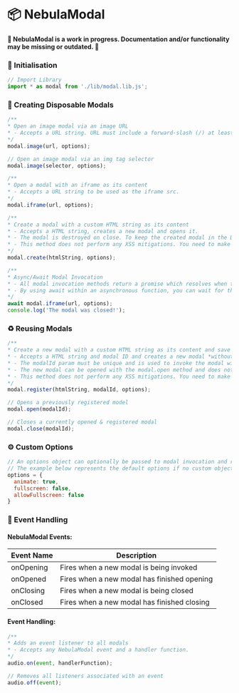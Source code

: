 # :package: NebulaModal

**:construction: NebulaModal is a work in progress. Documentation and/or functionality may be missing or outdated. :construction:**

### :open_book: Initialisation

```javascript
// Import Library
import * as modal from './lib/modal.lib.js';
```

### :wrench: Creating Disposable Modals

```javascript
/**
* Open an image modal via an image URL
* - Accepts a URL string. URL must include a forward-slash (/) at least once in the path name.
*/
modal.image(url, options);

// Open an image modal via an img tag selector
modal.image(selector, options);

/**
* Open a modal with an iframe as its content
* - Accepts a URL string to be used as the iframe src.
*/
modal.iframe(url, options);

/**
* Create a modal with a custom HTML string as its content
* - Accepts a HTML string, creates a new modal and opens it.
* - The modal is destroyed on close. To keep the created modal in the DOM for reuse the modal.register method can be used.
* - This method does not perform any XSS mitigations. You need to make those security considerations yourself!
*/
modal.create(htmlString, options);

/**
* Async/Await Modal Invocation
* - All modal invocation methods return a promise which resolves when the modal is closed.
* - By using await within an asynchronous function, you can wait for the invoked modal to close before continuing execution.
*/
await modal.iframe(url, options);
console.log('The modal was closed!');
```

### :recycle: Reusing Modals

```javascript
/**
* Create a new modal with a custom HTML string as its content and save it to the DOM for later use
* - Accepts a HTML string and modal ID and creates a new modal *without* opening it.
* - The modalId param must be unique and is used to invoke the modal with modal.open at a later time.
* - The new modal can be opened with the modal.open method and does not get destroyed on close.
* - This method does not perform any XSS mitigations. You need to make those security considerations yourself!
*/
modal.register(htmlString, modalId, options);

// Opens a previously registered model
modal.open(modalId);

// Closes a currently opened & registered modal
modal.close(modalId);
```

### :gear: Custom Options

```javascript
// An options object can optionally be passed to modal invocation and registration methods to specify custom behaviours
// The example below represents the default options if no custom object properties are passed to the invocation method
options = {
  animate: true,
  fullscreen: false,
  allowFullscreen: false
}
```

### :tada: Event Handling

#### NebulaModal Events:

| Event Name | Description |
| ---------- | ----------- |
| onOpening  | Fires when a new modal is being invoked |
| onOpened   | Fires when a new modal has finished opening |
| onClosing  | Fires when a new modal is being closed |
| onClosed   | Fires when a new modal has finished closing |

#### Event Handling:

```javascript
/**
* Adds an event listener to all modals
* - Accepts any NebulaModal event and a handler function.
*/
audio.on(event, handlerFunction);

// Removes all listeners associated with an event
audio.off(event);
```
